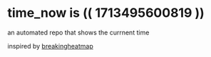 # time_now is (( 1713495600819 ))

an automated repo that shows the currnent time

inspired by [breakingheatmap](https://github.com/breakingheatmap/breakingheatmap)